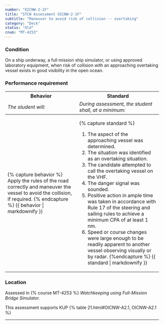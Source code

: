 ```yaml
---
number: "OICNW-2-1F"
title: "STCW Assessment OICNW-2-1F"
subtitle: "Maneuver to avoid risk of collision -- overtaking"
category: "Deck"
status: "Old"
cnum: "MT-4253"
---
```

### Condition

On a ship underway, a full mission ship simulator, or using approved laboratory equipment, when risk of collision with an approaching overtaking vessel exists in good visibility in the open ocean.

### Performance requirement 

<table width='100%' class='Guidelines'>
 <thead>
 <tr>
     <th class='thirty'>Behavior</th>
     <th class='seventy'>Standard</th>
 </tr>
 <tr>
     <td><em>The student will:</em></td>
     <td><em>During assessment, the student shall, at a minimum:</em></td>
 </tr>
 </thead>
 <tbody>
 

<tr><td>

{% capture behavior %}
Apply the rules of the road correctly and maneuver the vessel to avoid the collision, if required.
{% endcapture %}
{{ behavior | markdownify }}

</td><td>

{% capture standard %}
1. The aspect of the approaching vessel was determined.
2. The situation was identified as an overtaking situation.
3. The candidate attempted to call the overtaking vessel on the VHF.
4. The danger signal was sounded.
5. Positive action in ample time was taken in accordance with Rule 17 of the steering and sailing rules to achieve a minimum CPA of at least 1 nm.
6. Speed or course changes were large enough to be readily apparent to another vessel observing visually or by radar.
{%endcapture %}
{{ standard | markdownify }}

</td></tr>



 </tbody>
 </table>

### Location

Assessed in  {% course  MT-4253 %}  *Watchkeeping using Full-Mission Bridge Simulator*.

This assessment supports KUP {% table 21.html#OICNW-A2.1, OICNW-A2.1 %}

***

